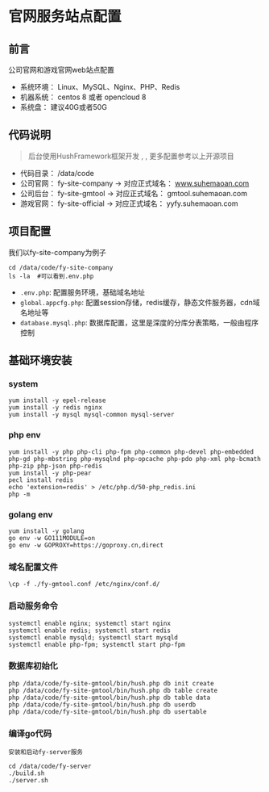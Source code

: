 # 官网服务站点配置

## 前言
公司官网和游戏官网web站点配置
- 系统环境： Linux、MySQL、Nginx、PHP、Redis
- 机器系统： centos 8 或者 opencloud 8
- 系统盘： 建议40G或者50G

## 代码说明
> 后台使用HushFramework框架开发 , [](https://github.com/jameschz/hush) , 更多配置参考以上开源项目

- 代码目录： /data/code
- 公司官网： fy-site-company  -> 对应正式域名： www.suhemaoan.com 
- 公司后台： fy-site-gmtool   -> 对应正式域名： gmtool.suhemaoan.com
- 游戏官网： fy-site-official -> 对应正式域名： yyfy.suhemaoan.com

## 项目配置
我们以fy-site-company为例子
```
cd /data/code/fy-site-company
ls -la  #可以看到.env.php
```
- `.env.php`: 配置服务环境，基础域名地址
- `global.appcfg.php`: 配置session存储，redis缓存，静态文件服务器，cdn域名地址等
- `database.mysql.php`: 数据库配置，这里是深度的分库分表策略，一般由程序控制
  







## 基础环境安装

### system 
```
yum install -y epel-release
yum install -y redis nginx
yum install -y mysql mysql-common mysql-server
```
### php env
```
yum install -y php php-cli php-fpm php-common php-devel php-embedded php-gd php-mbstring php-mysqlnd php-opcache php-pdo php-xml php-bcmath php-zip php-json php-redis
yum install -y php-pear
pecl install redis
echo 'extension=redis' > /etc/php.d/50-php_redis.ini
php -m
```

###  golang env
```
yum install -y golang
go env -w GO111MODULE=on
go env -w GOPROXY=https://goproxy.cn,direct
```

### 域名配置文件
```
\cp -f ./fy-gmtool.conf /etc/nginx/conf.d/
```
### 启动服务命令
```
systemctl enable nginx; systemctl start nginx
systemctl enable redis; systemctl start redis
systemctl enable mysqld; systemctl start mysqld
systemctl enable php-fpm; systemctl start php-fpm
```
### 数据库初始化
```
php /data/code/fy-site-gmtool/bin/hush.php db init create
php /data/code/fy-site-gmtool/bin/hush.php db table create
php /data/code/fy-site-gmtool/bin/hush.php db table data
php /data/code/fy-site-gmtool/bin/hush.php db userdb
php /data/code/fy-site-gmtool/bin/hush.php db usertable
```
### 编译go代码
`安装和启动fy-server服务`
```
cd /data/code/fy-server
./build.sh
./server.sh
```
